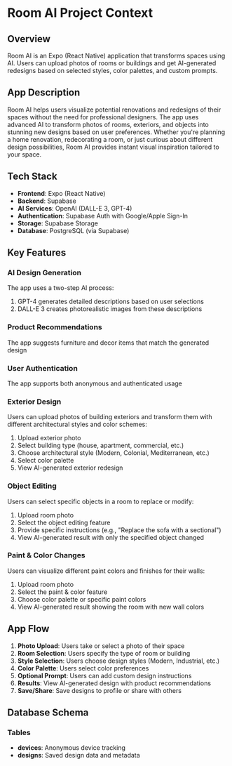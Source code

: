 # Room AI Project Context

## Overview

Room AI is an Expo (React Native) application that transforms spaces using AI. Users can upload photos of rooms or buildings and get AI-generated redesigns based on selected styles, color palettes, and custom prompts.

## App Description

Room AI helps users visualize potential renovations and redesigns of their spaces without the need for professional designers. The app uses advanced AI to transform photos of rooms, exteriors, and objects into stunning new designs based on user preferences. Whether you're planning a home renovation, redecorating a room, or just curious about different design possibilities, Room AI provides instant visual inspiration tailored to your space.

## Tech Stack

- **Frontend**: Expo (React Native)
- **Backend**: Supabase
- **AI Services**: OpenAI (DALL-E 3, GPT-4)
- **Authentication**: Supabase Auth with Google/Apple Sign-In
- **Storage**: Supabase Storage
- **Database**: PostgreSQL (via Supabase)

## Key Features

### AI Design Generation

The app uses a two-step AI process:

1. GPT-4 generates detailed descriptions based on user selections
2. DALL-E 3 creates photorealistic images from these descriptions

### Product Recommendations

The app suggests furniture and decor items that match the generated design

### User Authentication

The app supports both anonymous and authenticated usage

### Exterior Design

Users can upload photos of building exteriors and transform them with different architectural styles and color schemes:

1. Upload exterior photo
2. Select building type (house, apartment, commercial, etc.)
3. Choose architectural style (Modern, Colonial, Mediterranean, etc.)
4. Select color palette
5. View AI-generated exterior redesign

### Object Editing

Users can select specific objects in a room to replace or modify:

1. Upload room photo
2. Select the object editing feature
3. Provide specific instructions (e.g., "Replace the sofa with a sectional")
4. View AI-generated result with only the specified object changed

### Paint & Color Changes

Users can visualize different paint colors and finishes for their walls:

1. Upload room photo
2. Select the paint & color feature
3. Choose color palette or specific paint colors
4. View AI-generated result showing the room with new wall colors

## App Flow

1. **Photo Upload**: Users take or select a photo of their space
2. **Room Selection**: Users specify the type of room or building
3. **Style Selection**: Users choose design styles (Modern, Industrial, etc.)
4. **Color Palette**: Users select color preferences
5. **Optional Prompt**: Users can add custom design instructions
6. **Results**: View AI-generated design with product recommendations
7. **Save/Share**: Save designs to profile or share with others

## Database Schema

### Tables

- **devices**: Anonymous device tracking
- **designs**: Saved design data and metadata
